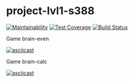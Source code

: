 # project-lvl1-s388

[![Maintainability](https://api.codeclimate.com/v1/badges/bd5980f24b48e0616614/maintainability)](https://codeclimate.com/github/CoraloReef/project-lvl1-s388/maintainability)
[![Test Coverage](https://api.codeclimate.com/v1/badges/bd5980f24b48e0616614/test_coverage)](https://codeclimate.com/github/CoraloReef/project-lvl1-s388/test_coverage)
[![Build Status](https://travis-ci.org/CoraloReef/project-lvl1-s388.svg?branch=master)](https://travis-ci.org/CoraloReef/project-lvl1-s388)

Game brain-even

[![asciicast](https://asciinema.org/a/zt58JHT8VyFGNwQOJ0Zb7tLhU.svg)](https://asciinema.org/a/zt58JHT8VyFGNwQOJ0Zb7tLhU)

Game brain-calc

[![asciicast](https://asciinema.org/a/b3bcayiNKy06h64xLwy1pf3yY.svg)](https://asciinema.org/a/b3bcayiNKy06h64xLwy1pf3yY)